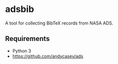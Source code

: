 # adsbib

A tool for collecting BibTeX records from NASA ADS.

## Requirements

- Python 3
- https://github.com/andycasey/ads
